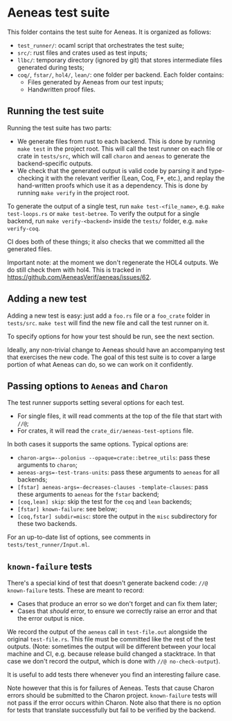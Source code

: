 # Aeneas test suite

This folder contains the test suite for Aeneas. It is organized as follows:
- `test_runner/`: ocaml script that orchestrates the test suite;
- `src/`: rust files and crates used as test inputs;
- `llbc/`: temporary directory (ignored by git) that stores intermediate files generated during tests;
- `coq/`, `fstar/`, `hol4/`, `lean/`: one folder per backend. Each folder contains:
   - Files generated by Aeneas from our test inputs;
   - Handwritten proof files.

## Running the test suite

Running the test suite has two parts:
- We generate files from rust to each backend. This is done by running `make test` in the
  project root. This will call the test runner on each file or crate in `tests/src`, which will call
  `charon` and `aeneas` to generate the backend-specific outputs.
- We check that the generated output is valid code by parsing it and type-checking it with the
  relevant verifier (Lean, Coq, F*, etc.), and replay the hand-written proofs which use it as
  a dependency. This is done by running `make verify` in the project root. 

To generate the output of a single test, run `make test-<file_name>`, e.g. `make test-loops.rs` or
`make test-betree`. To verify the output for a single backend, run `make verify-<backend>` inside the
`tests/` folder, e.g. `make verify-coq`.

CI does both of these things; it also checks that we committed all the generated files.

Important note: at the moment we don't regenerate the HOL4 outputs. We do still check them with
hol4. This is tracked in https://github.com/AeneasVerif/aeneas/issues/62.

## Adding a new test

Adding a new test is easy: just add a `foo.rs` file or a `foo_crate` folder in `tests/src`. `make
test` will find the new file and call the test runner on it.

To specify options for how your test should be run, see the next section.

Ideally, any non-trivial change to Aeneas should have an accompanying test that exercises the new
code. The goal of this test suite is to cover a large portion of what Aeneas can do, so we can work
on it confidently.

## Passing options to `Aeneas` and `Charon`

The test runner supports setting several options for each test.
- For single files, it will read comments at the top of the file that start with `//@`;
- For crates, it will read the `crate_dir/aeneas-test-options` file.

In both cases it supports the same options. Typical options are:
- `charon-args=--polonius --opaque=crate::betree_utils`: pass these arguments to `charon`;
- `aeneas-args=-test-trans-units`: pass these arguments to `aeneas` for all backends;
- `[fstar] aeneas-args=-decreases-clauses -template-clauses`: pass these arguments to `aeneas` for
  the `fstar` backend;
- `[coq,lean] skip`: skip the test for the `coq` and `lean` backends;
- `[fstar] known-failure`: see below;
- `[coq,fstar] subdir=misc`: store the output in the `misc` subdirectory for these two backends.

For an up-to-date list of options, see comments in `tests/test_runner/Input.ml`.

## `known-failure` tests

There's a special kind of test that doesn't generate backend code: `//@ known-failure` tests. These
are meant to record:
- Cases that produce an error so we don't forget and can fix them later;
- Cases that _should_ error, to ensure we correctly raise an error and that the error output is nice.

We record the output of the `aeneas` call in `test-file.out` alongside the original `test-file.rs`.
This file must be committed like the rest of the test outputs. (Note: sometimes the output will be
different between your local machine and CI, e.g. because release build changed a stacktrace. In
that case we don't record the output, which is done with `//@ no-check-output`).

It is useful to add tests there whenever you find an interesting failure case.

Note however that this is for failures of Aeneas. Tests that cause Charon errors should be submitted
to the Charon project. `known-failure` tests will not pass if the error occurs within Charon. Note
also that there is no option for tests that translate successfully but fail to be verified by the
backend.
